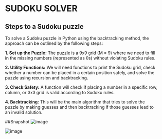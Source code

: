 # SUDOKU SOLVER
## Steps to a Sudoku puzzle
To solve a Sudoku puzzle in Python using the backtracking method, the approach can be outlined by the following steps:

**1. Set up the Puzzle:**
The puzzle is a 9x9 grid (M = 9) where we need to fill in the missing numbers (represented as 0s) without violating Sudoku rules.

**2. Utility Functions:**
We will need functions to print the Sudoku grid, check whether a number can be placed in a certain position safely, and solve the puzzle using recursion and backtracking.

**3. Check Safety:**
A function will check if placing a number in a specific row, column, or 3x3 grid is valid according to Sudoku rules.

**4. Backtracking:**
This will be the main algorithm that tries to solve the puzzle by making guesses and then backtracking if those guesses lead to an invalid solution.

##Snapshot
![image](https://github.com/user-attachments/assets/5ce5ec1d-f7df-4f80-bc62-b7bf051220e8)

![image](https://github.com/user-attachments/assets/a41e9726-dc20-44b6-976d-c37de9a269df)

